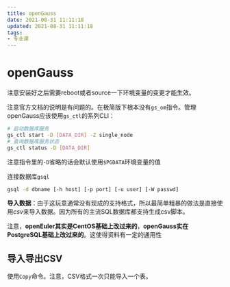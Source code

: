 ```yaml
---
title: openGauss
date: 2021-08-31 11:11:18
updated: 2021-08-31 11:11:18
tags:
- 专业课
---
```

# openGauss

注意安装好之后需要reboot或者source一下环境变量的变更才能生效。

注意官方文档的说明是有问题的。在极简版下根本没有`gs_om`指令。管理openGauss应该使用`gs_ctl`的系列CLI：
```bash
# 启动数据库服务
gs_ctl start -D [DATA_DIR] -Z single_node 
# 查询数据库服务状态
gs_ctl status -D [DATA_DIR]
```

注意指令里的`-D`省略的话会默认使用`$PGDATA`环境变量的值

连接数据库`gsql`
```bash
gsql -d dbname [-h host] [-p port] [-u user] [-W passwd]
```

**导入数据**：由于这玩意通常没有现成的支持格式，所以最简单粗暴的做法是直接使用*csv*来导入数据。因为所有的主流SQL数据库都支持生成csv脚本。

注意，**openEuler其实是CentOS基础上改过来的**，**openGauss实在PostgreSQL基础上改过来的**。这使得资料有一定的通用性

## 导入导出CSV

使用`Copy`命令。注意，CSV格式一次只能导入一个表。